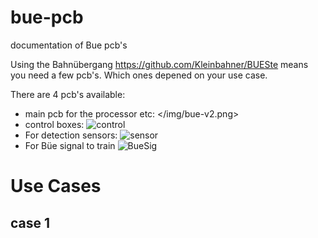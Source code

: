 # bue-pcb
documentation of Bue pcb's

Using the Bahnübergang https://github.com/Kleinbahner/BUESte means you need a few pcb's. Which ones depened on your use case.

There are 4 pcb's available:
- main pcb for the processor etc: </img/bue-v2.png>
- control boxes: ![control](https://github.com/nh-finescale/bue-pcb/img/BUE_Box-PCB.jpg)
- For detection sensors: ![sensor](https://github.com/nh-finescale/bue-pcb/img/bue-sensor.png)
- For Büe signal to train ![BueSig](https://github.com/nh-finescale/bue-pcb/img/BUE_Sig-PCB.jpg)

# Use Cases

## case 1
